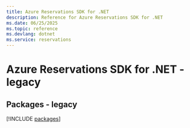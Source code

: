 ```yaml
---
title: Azure Reservations SDK for .NET
description: Reference for Azure Reservations SDK for .NET
ms.date: 06/25/2025
ms.topic: reference
ms.devlang: dotnet
ms.service: reservations
---
```

# Azure Reservations SDK for .NET - legacy
## Packages - legacy
[!INCLUDE [packages](reservations-index.md)]